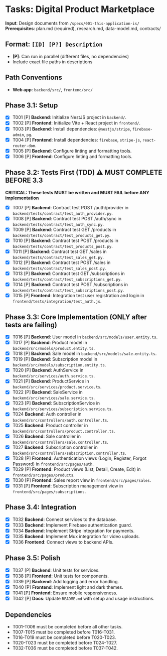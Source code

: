 # Tasks: Digital Product Marketplace

**Input**: Design documents from `/specs/001-this-application-is/`
**Prerequisites**: plan.md (required), research.md, data-model.md, contracts/

## Format: `[ID] [P?] Description`
- **[P]**: Can run in parallel (different files, no dependencies)
- Include exact file paths in descriptions

## Path Conventions
- **Web app**: `backend/src/`, `frontend/src/`

## Phase 3.1: Setup
- [X] T001 [P] **Backend**: Initialize NestJS project in `backend/`.
- [X] T002 [P] **Frontend**: Initialize Vite + React project in `frontend/`.
- [X] T003 [P] **Backend**: Install dependencies: `@nestjs/stripe`, `firebase-admin`, `pg`.
- [X] T004 [P] **Frontend**: Install dependencies: `firebase`, `stripe-js`, `react-router-dom`.
- [X] T005 [P] **Backend**: Configure linting and formatting tools.
- [X] T006 [P] **Frontend**: Configure linting and formatting tools.

## Phase 3.2: Tests First (TDD) ⚠️ MUST COMPLETE BEFORE 3.3
**CRITICAL: These tests MUST be written and MUST FAIL before ANY implementation**
- [X] T007 [P] **Backend**: Contract test POST /auth/provider in `backend/tests/contract/test_auth_provider.py`.
- [X] T008 [P] **Backend**: Contract test POST /auth/sync in `backend/tests/contract/test_auth_sync.py`.
- [X] T009 [P] **Backend**: Contract test GET /products in `backend/tests/contract/test_products_get.py`.
- [X] T010 [P] **Backend**: Contract test POST /products in `backend/tests/contract/test_products_post.py`.
- [X] T011 [P] **Backend**: Contract test GET /sales in `backend/tests/contract/test_sales_get.py`.
- [X] T012 [P] **Backend**: Contract test POST /sales in `backend/tests/contract/test_sales_post.py`.
- [X] T013 [P] **Backend**: Contract test GET /subscriptions in `backend/tests/contract/test_subscriptions_get.py`.
- [X] T014 [P] **Backend**: Contract test POST /subscriptions in `backend/tests/contract/test_subscriptions_post.py`.
- [X] T015 [P] **Frontend**: Integration test user registration and login in `frontend/tests/integration/test_auth.js`.

## Phase 3.3: Core Implementation (ONLY after tests are failing)
- [X] T016 [P] **Backend**: User model in `backend/src/models/user.entity.ts`.
- [X] T017 [P] **Backend**: Product model in `backend/src/models/product.entity.ts`.
- [X] T018 [P] **Backend**: Sale model in `backend/src/models/sale.entity.ts`.
- [X] T019 [P] **Backend**: Subscription model in `backend/src/models/subscription.entity.ts`.
- [X] T020 [P] **Backend**: AuthService in `backend/src/services/auth.service.ts`.
- [X] T021 [P] **Backend**: ProductService in `backend/src/services/product.service.ts`.
- [X] T022 [P] **Backend**: SaleService in `backend/src/services/sale.service.ts`.
- [X] T023 [P] **Backend**: SubscriptionService in `backend/src/services/subscription.service.ts`.
- [X] T024 **Backend**: Auth controller in `backend/src/controllers/auth.controller.ts`.
- [X] T025 **Backend**: Product controller in `backend/src/controllers/product.controller.ts`.
- [X] T026 **Backend**: Sale controller in `backend/src/controllers/sale.controller.ts`.
- [X] T027 **Backend**: Subscription controller in `backend/src/controllers/subscription.controller.ts`.
- [X] T028 [P] **Frontend**: Authentication views (Login, Register, Forgot Password) in `frontend/src/pages/auth`.
- [X] T029 [P] **Frontend**: Product views (List, Detail, Create, Edit) in `frontend/src/pages/products`.
- [X] T030 [P] **Frontend**: Sales report view in `frontend/src/pages/sales`.
- [X] T031 [P] **Frontend**: Subscription management view in `frontend/src/pages/subscriptions`.

## Phase 3.4: Integration
- [X] T032 **Backend**: Connect services to the database.
- [X] T033 **Backend**: Implement Firebase authentication guard.
- [X] T034 **Backend**: Implement Stripe integration for payments.
- [X] T035 **Backend**: Implement Mux integration for video uploads.
- [X] T036 **Frontend**: Connect views to backend APIs.

## Phase 3.5: Polish
- [X] T037 [P] **Backend**: Unit tests for services.
- [X] T038 [P] **Frontend**: Unit tests for components.
- [X] T039 [P] **Backend**: Add logging and error handling.
- [X] T040 [P] **Frontend**: Implement light and dark themes.
- [X] T041 [P] **Frontend**: Ensure mobile responsiveness.
- [X] T042 [P] **Docs**: Update `README.md` with setup and usage instructions.

## Dependencies
- T001-T006 must be completed before all other tasks.
- T007-T015 must be completed before T016-T031.
- T016-T019 must be completed before T020-T023.
- T020-T023 must be completed before T024-T027.
- T032-T036 must be completed before T037-T042.
